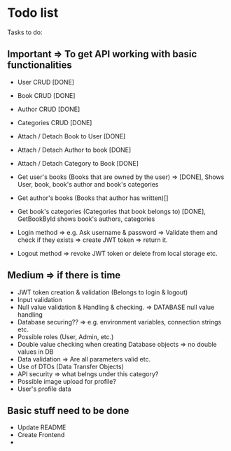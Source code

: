 ﻿# Todo list
Tasks to do:
## Important => To get API working with basic functionalities

- User CRUD [DONE]
- Book CRUD [DONE]
- Author CRUD [DONE]
- Categories CRUD [DONE]

- Attach / Detach Book to User [DONE]
- Attach / Detach Author to book [DONE]
- Attach / Detach Category to Book [DONE]

- Get user's books (Books that are owned by the user) => [DONE], Shows User, book, book's author and book's categories
- Get author's books (Books that author has written)[]
- Get book's categories (Categories that book belongs to) [DONE], GetBookById shows book's authors, categories

- Login method => e.g. Ask username & password => Validate them and check if they exists => create JWT token => return it.
- Logout method => revoke JWT token or delete from local storage etc.

## Medium => if there is time
- JWT token creation & validation (Belongs to login & logout)
- Input validation
- Null value validation & Handling & checking. => DATABASE null value handling
- Database securing?? => e.g. environment variables, connection strings etc.
- Possible roles (User, Admin, etc.)
- Double value checking when creating Database objects => no double values in DB
- Data validation => Are all parameters valid etc.
- Use of DTOs (Data Transfer Objects)
- API security => what belngs under this category?
- Possible image upload for profile?
- User's profile data


## Basic stuff need to be done
 - Update README
 - Create Frontend
 -